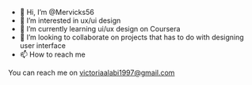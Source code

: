 - 👋 Hi, I’m @Mervicks56
- 👀 I’m interested in ux/ui design
- 🌱 I’m currently learning ui/ux design on Coursera
- 💞️ I’m looking to collaborate on projects that has to do with designing user interface
- 📫 How to reach me 

You can reach me on victoriaalabi1997@gmail.com

<!---
Mervicks56/Mervicks56 is a ✨ special ✨ repository because its `README.md` (this file) appears on your GitHub profile.
You can click the Preview link to take a look at your changes.
--->

